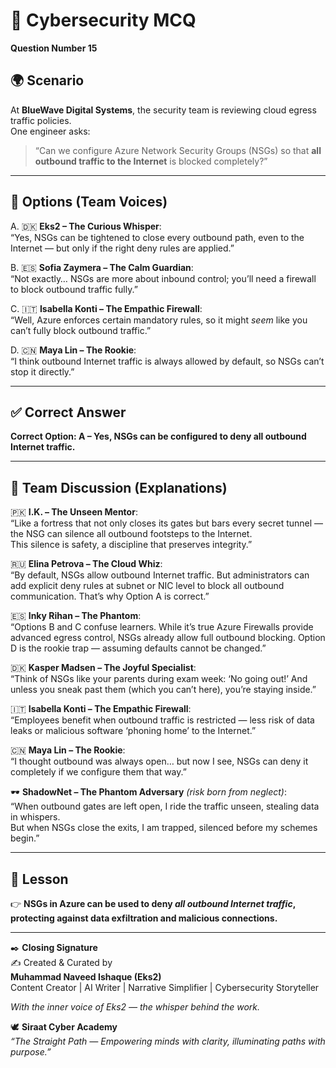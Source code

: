 # 🔐 Cybersecurity MCQ  

**Question Number 15**  

## 🌍 Scenario  
At **BlueWave Digital Systems**, the security team is reviewing cloud egress traffic policies.  
One engineer asks:  

> “Can we configure Azure Network Security Groups (NSGs) so that **all outbound traffic to the Internet** is blocked completely?”  

---

## 📝 Options (Team Voices)  

A. 🇩🇰 **Eks2 – The Curious Whisper**:  
“Yes, NSGs can be tightened to close every outbound path, even to the Internet — but only if the right deny rules are applied.”  

B. 🇪🇸 **Sofia Zaymera – The Calm Guardian**:  
“Not exactly… NSGs are more about inbound control; you’ll need a firewall to block outbound traffic fully.”  

C. 🇮🇹 **Isabella Konti – The Empathic Firewall**:  
“Well, Azure enforces certain mandatory rules, so it might *seem* like you can’t fully block outbound traffic.”  

D. 🇨🇳 **Maya Lin – The Rookie**:  
“I think outbound Internet traffic is always allowed by default, so NSGs can’t stop it directly.”  

---

## ✅ Correct Answer  
**Correct Option: A – Yes, NSGs can be configured to deny all outbound Internet traffic.**  

---

## 💬 Team Discussion (Explanations)  

🇵🇰 **I.K. – The Unseen Mentor**:  
“Like a fortress that not only closes its gates but bars every secret tunnel — the NSG can silence all outbound footsteps to the Internet.  
This silence is safety, a discipline that preserves integrity.”  

🇷🇺 **Elina Petrova – The Cloud Whiz**:  
“By default, NSGs allow outbound Internet traffic. But administrators can add explicit deny rules at subnet or NIC level to block all outbound communication. That’s why Option A is correct.”  

🇪🇸 **Inky Rihan – The Phantom**:  
“Options B and C confuse learners. While it’s true Azure Firewalls provide advanced egress control, NSGs already allow full outbound blocking. Option D is the rookie trap — assuming defaults cannot be changed.”  

🇩🇰 **Kasper Madsen – The Joyful Specialist**:  
“Think of NSGs like your parents during exam week: ‘No going out!’ And unless you sneak past them (which you can’t here), you’re staying inside.”  

🇮🇹 **Isabella Konti – The Empathic Firewall**:  
“Employees benefit when outbound traffic is restricted — less risk of data leaks or malicious software ‘phoning home’ to the Internet.”  

🇨🇳 **Maya Lin – The Rookie**:  
“I thought outbound was always open… but now I see, NSGs can deny it completely if we configure them that way.”  

🕶️ **ShadowNet – The Phantom Adversary** *(risk born from neglect)*:  
“When outbound gates are left open, I ride the traffic unseen, stealing data in whispers.  
But when NSGs close the exits, I am trapped, silenced before my schemes begin.”  

---

## 🌟 Lesson  
👉 **NSGs in Azure can be used to deny *all outbound Internet traffic*, protecting against data exfiltration and malicious connections.**  

---

✒️ **Closing Signature**  
✍️ Created & Curated by  
**Muhammad Naveed Ishaque (Eks2)**  
Content Creator | AI Writer | Narrative Simplifier | Cybersecurity Storyteller  

_With the inner voice of Eks2 — the whisper behind the work._  

🕊️ **Siraat Cyber Academy**  
*“The Straight Path — Empowering minds with clarity, illuminating paths with purpose.”*  
